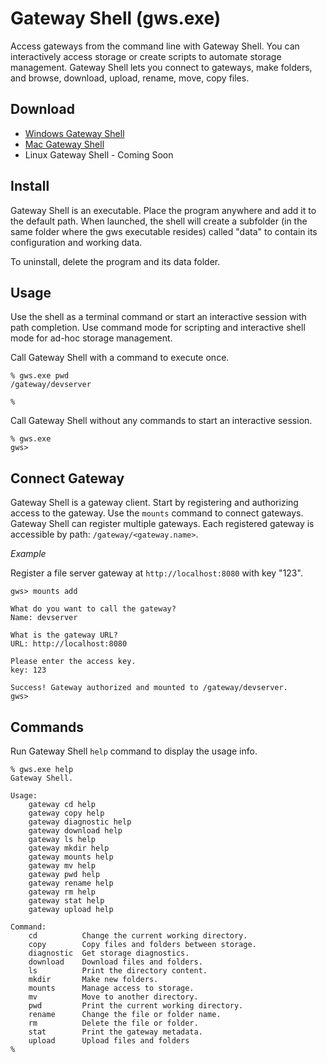 # Gateway Shell (gws.exe)
Access gateways from the command line with Gateway Shell. You can interactively access storage or create scripts to automate storage management. Gateway Shell lets you connect to gateways, make folders, and browse, download, upload, rename, move, copy files.

## Download
- [Windows Gateway Shell](https://s3.amazonaws.com/cdn.odrive.com/gws/win-gws-4.zip)
- [Mac Gateway Shell](https://s3.amazonaws.com/cdn.odrive.com/gws/mac-gws-2.zip)
- Linux Gateway Shell - Coming Soon

## Install
Gateway Shell is an executable. Place the program anywhere and add it to the default path. When launched, the shell will create a subfolder (in the same folder where the gws executable resides) called "data" to contain its configuration and working data.

To uninstall, delete the program and its data folder.

## Usage
Use the shell as a terminal command or start an interactive session with path completion. Use command mode for scripting and interactive shell mode for ad-hoc storage management.

Call Gateway Shell with a command to execute once.
```
% gws.exe pwd
/gateway/devserver

% 
```

Call Gateway Shell without any commands to start an interactive session.
```
% gws.exe
gws> 
```

## Connect Gateway
Gateway Shell is a gateway client. Start by registering and authorizing access to the gateway. Use the `mounts` command to connect gateways. Gateway Shell can register multiple gateways. Each registered gateway is accessible by path: `/gateway/<gateway.name>`.

*Example*

Register a file server gateway at `http://localhost:8080` with key "123". 

```
gws> mounts add

What do you want to call the gateway?
Name: devserver

What is the gateway URL?
URL: http://localhost:8080

Please enter the access key.
key: 123

Success! Gateway authorized and mounted to /gateway/devserver.
gws> 
```
## Commands
Run Gateway Shell `help` command to display the usage info.

```
% gws.exe help
Gateway Shell.

Usage:
    gateway cd help
    gateway copy help
    gateway diagnostic help
    gateway download help
    gateway ls help
    gateway mkdir help
    gateway mounts help
    gateway mv help
    gateway pwd help
    gateway rename help
    gateway rm help
    gateway stat help
    gateway upload help

Command:
    cd          Change the current working directory.
    copy        Copy files and folders between storage.
    diagnostic  Get storage diagnostics.
    download    Download files and folders.
    ls          Print the directory content.
    mkdir       Make new folders.
    mounts      Manage access to storage.
    mv          Move to another directory.
    pwd         Print the current working directory.
    rename      Change the file or folder name.
    rm          Delete the file or folder.
    stat        Print the gateway metadata.
    upload      Upload files and folders
% 
```
